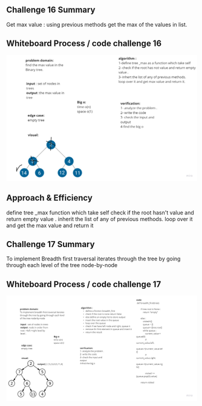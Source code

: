 ## Challenge 16 Summary
Get max value : using previous methods get the max of the values in list.

## Whiteboard Process / code challenge 16
![](./code16.jpg)

## Approach & Efficiency
define tree _max function which take self check if the root hasn't value and return empty value . inherit the list of any of previous methods. loop over it and get the max value and return it


## Challenge 17 Summary
To implement Breadth first traversal iterates through the tree by going through each level of the tree node-by-node

## Whiteboard Process / code challenge 17

![](./code17.jpg)
